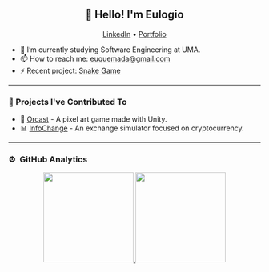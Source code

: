 <h2 align="center">👋 Hello! I'm Eulogio</h2>
<p align="center">
  <a href="https://es.linkedin.com/in/eulogio-quemada-541780296" target="_blank">LinkedIn</a> •
  <a href="https://eulogioqt.github.io" target="_blank">Portfolio</a>
</p>

- 🔭 I’m currently studying Software Engineering at UMA.
- 📫 How to reach me: euquemada@gmail.com
- ⚡ Recent project: <a href="https://eulogioqt.github.io/snake-game/">Snake Game</a>

-------

### 🚀 Projects I've Contributed To
- 🦫 [Orcast](https://www.yellowbeavers.com) - A pixel art game made with Unity.
- 📊 [InfoChange](https://infochange.me) - An exchange simulator focused on cryptocurrency.

-------

### ⚙️ &nbsp;GitHub Analytics

<p align="center">
<a href="https://github.com/eulogioqt">
  <img height="180em" src="https://github-readme-stats-eight-theta.vercel.app/api?username=eulogioqt&show_icons=true&theme=algolia&include_all_commits=true&count_private=true"/>
  <img height="180em" src="https://github-readme-stats-eight-theta.vercel.app/api/top-langs/?username=eulogioqt&layout=compact&langs_count=8&theme=algolia"/>
</a>
</p>
